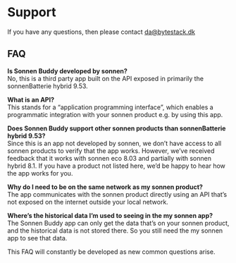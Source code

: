 # Support

If you have any questions, then please contact da@bytestack.dk

## FAQ

**Is Sonnen Buddy developed by sonnen?**<br>
No, this is a third party app built on the API exposed in primarily the sonnenBatterie hybrid 9.53.

**What is an API?**<br>
This stands for a “application programming interface”, which enables a programmatic integration with your sonnen product e.g. by using this app.

**Does Sonnen Buddy support other sonnen products than sonnenBatterie hybrid 9.53?**<br>
Since this is an app not developed by sonnen, we don’t have access to all sonnen products to verify that the app works. However, we’ve received feedback that it works with sonnen eco 8.03 and partially with sonnen hybrid 8.1.
If you have a product not listed here, we’d be happy to hear how the app works for you.

**Why do I need to be on the same network as my sonnen product?**<br>
The app communicates with the sonnen product directly using an API that’s not exposed on the internet outside your local network.

**Where’s the historical data I’m used to seeing in the my sonnen app?**<br>
The Sonnen Buddy app can only get the data that’s on your sonnen product, and the historical data is not stored there. So you still need the my sonnen app to see that data.


This FAQ will constantly be developed as new common questions arise.
